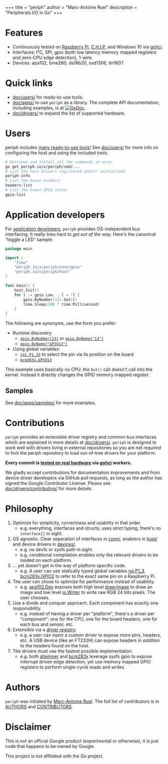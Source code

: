 +++
title = "periph"
author = "Marc-Antoine Ruel"
description = "Peripherals I/O in Go"
+++


# Features

- Continuously tested on [Raspberry Pi](https://raspberrypi.org),
  [C.H.I.P.](https://getchip.com/) and Windows 10 via
  [gohci](https://github.com/periph/gohci).
- Interfaces: I²C, SPI, gpio (both low latency memory mapped registers and
  zero-CPU edge detection), 1-wire.
- Devices: apa102, bme280, ds18b20, ssd1306, tm1637.


# Quick links

- [doc/users/](/doc/users/) for ready-to-use tools.
- [doc/apps/](/doc/apps/) to use `periph` as a library. The complete API
  documentation, including examples, is at
  [![GoDoc](https://godoc.org/periph.io/x/periph?status.svg)](https://godoc.org/periph.io/x/periph).
- [doc/drivers/](/doc/drivers/) to expand the list of supported hardware.


# Users

periph includes [many ready-to-use
tools](https://github.com/google/periph/tree/master/cmd/)! See
[doc/users/](/doc/users/) for more info on configuring the host and using the
included tools.

```bash
# Retrieve and install all the commands at once:
go get periph.io/x/periph/cmd/...
# List the host drivers registered and/or initialized:
periph-info
# List the known headers:
headers-list
# List the known GPIO state:
gpio-list
```


# Application developers

For [application developers](/doc/apps/), `periph` provides OS-independent bus
interfacing. It really tries hard to _get out of the way_.  Here's the canonical
"toggle a LED" sample:


~~~go
package main

import (
    "time"
    "periph.io/x/periph/conn/gpio"
    "periph.io/x/periph/host"
)

func main() {
    host.Init()
    for l := gpio.Low; ; l = !l {
        gpio.ByNumber(13).Out(l)
        time.Sleep(500 * time.Millisecond)
    }
}
~~~

The following are synonyms, use the form you prefer:

- Runtime discovery:
  - [`gpio.ByNumber(13)`](https://godoc.org/periph.io/x/periph/conn/gpio/#ByNumber)
    or
    [`gpio.ByName("13")`](https://godoc.org/periph.io/x/periph/conn/gpio/#ByName)
  - [`gpio.ByName("GPIO13")`](https://godoc.org/periph.io/x/periph/conn/gpio/#ByName)
- Using global variables:
  - [`rpi.P1_33`](https://godoc.org/periph.io/x/periph/host/rpi#/P1_33) to
    select the pin via its position on the board
  - [`bcm283x.GPIO13`](https://godoc.org/periph.io/x/periph/host/bcm283x/#GPIO13)

This example uses basically no CPU: the `Out()` call doesn't call into the
kernel. Instead it directly changes the GPIO memory mapped register.


## Samples

See [doc/apps/samples/](/doc/apps/samples/) for more examples.


# Contributions

`periph` provides an extensible driver registry and common bus interfaces which
are explained in more details at [doc/drivers/](/doc/drivers/). `periph` is
designed to work well with drivers living in external repositories so you are
not _required_ to fork the periph repository to load out-of-tree drivers for
your platform.

**Every commit is [tested on real hardware](/doc/drivers/contributing/#testing)
via [gohci](https://github.com/periph/gohci) workers.**

We gladly accept contributions for documentation improvements and from device
driver developers via GitHub pull requests, as long as the author has signed the
Google Contributor License. Please see
[doc/drivers/contributing/](/doc/drivers/contributing/) for more details.


# Philosophy

1. Optimize for simplicity, correctness and usability in that order.
   - e.g. everything, interfaces and structs, uses strict typing, there's no
     `interface{}` in sight.
2. OS agnostic. Clear separation of interfaces in
   [conn/](https://godoc.org/periph.io/x/periph/conn),
   enablers in [host/](https://godoc.org/periph.io/x/periph/host) and device
   drivers in [devices/](https://godoc.org/periph.io/x/periph/devices).
   - e.g. no devfs or sysfs path in sight.
   - e.g. conditional compilation enables only the relevant drivers to be loaded
     on each platform.
3. ... yet doesn't get in the way of platform specific code.
   - e.g. A user can use statically typed global variables
     [rpi.P1_3](https://godoc.org/periph.io/x/periph/host/rpi#pkg-variables),
     [bcm283x.GPIO2](https://godoc.org/periph.io/x/periph/host/bcm283x#Pin)
     to refer to the exact same pin on a Raspberry Pi.
3. The user can chose to optimize for performance instead of usability.
   - e.g.
     [apa102.Dev](https://godoc.org/periph.io/x/periph/devices/apa102#Dev)
     exposes both high level
     [draw.Image](https://golang.org/pkg/image/draw/#Image) to draw an image and
     low level [io.Writer](https://golang.org/pkg/io/#Writer) to write raw RGB
     24 bits pixels. The user chooses.
4. Use a divide and conquer approach. Each component has exactly one
   responsibility.
   - e.g. instead of having a driver per "platform", there's a driver per
     "component": one for the CPU, one for the board headers, one for each
     bus and sensor, etc.
5. Extensible via a [driver
   registry](https://godoc.org/periph.io/x/periph#Register).
   - e.g. a user can inject a custom driver to expose more pins, headers, etc.
     A USB device (like an FT232H) can expose headers _in addition_ to the
     headers found on the host.
6. The drivers must use the fastest possible implementation.
   - e.g. both
     [allwinner](https://godoc.org/periph.io/x/periph/host/allwinner)
     and
     [bcm283x](https://godoc.org/periph.io/x/periph/host/bcm283x)
     leverage sysfs gpio to expose interrupt driven edge detection, yet use
     memory mapped GPIO registers to perform single-cycle reads and writes.


# Authors

`periph` was initiated by [Marc-Antoine Ruel](https://github.com/maruel). The
full list of contributors is in
[AUTHORS](https://github.com/google/periph/blob/master/AUTHORS) and
[CONTRIBUTORS](https://github.com/google/periph/blob/master/CONTRIBUTORS).


# Disclaimer

This is not an official Google product (experimental or otherwise), it
is just code that happens to be owned by Google.

This project is not affiliated with the Go project.
